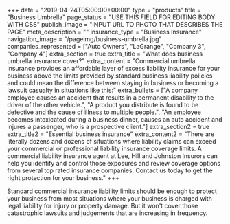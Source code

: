 +++
date = "2019-04-24T05:00:00+00:00"
type = "products"
title = "Business Umbrella"
page_status = "USE THIS FIELD FOR EDITING BODY WITH CSS"
publish_image = "INPUT URL TO PHOTO THAT DESCRIBES THE PAGE"
meta_description = ""
insurance_type = "Business Insurance"
navigation_image = "/pageimg/business-umbrella.jpg"
companies_represented = ["Auto Owners", "LaGrange", "Company 3", "Company 4"]
extra_section = true
extra_title = "What does business umbrella insurance cover?"
extra_content = "Commercial umbrella insurance provides an affordable layer of excess liability insurance for your business above the limits provided by standard business liability policies and could mean the difference between staying in business or becoming a lawsuit casualty in situations like this:"
extra_bullets = ["A company employee causes an accident that results in a permanent disability to the driver of the other vehicle.", "A product you distribute is found to be defective and the cause of illness to multiple people.", "An employee becomes intoxicated during a business dinner, causes an auto accident and injures a passenger, who is a prospective client."]
extra_section2 = true
extra_title2 = "Essential business insurance"
extra_content2 = "There are literally dozens and dozens of situations where liability claims can exceed your commercial or professional liability insurance coverage limits. A commercial liability insurance agent at Lee, Hill and Johnston Insurors can help you identify and control those exposures and review coverage options from several top rated insurance companies. Contact us today to get the right protection for your business."
+++

Standard commercial insurance liability limits should be enough to protect your business from most situations where your business is charged with legal liability for injury or property damage. But it won't cover those catastrophic lawsuits and judgements that are increasing in frequency. 